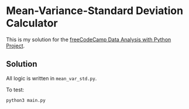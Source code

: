 # Mean-Variance-Standard Deviation Calculator

This is my solution for the [freeCodeCamp Data Analysis with Python Project](https://www.freecodecamp.org/learn/data-analysis-with-python/data-analysis-with-python-projects/mean-variance-standard-deviation-calculator/).

## Solution

All logic is written in `mean_var_std.py`.

To test:

```bash
python3 main.py
